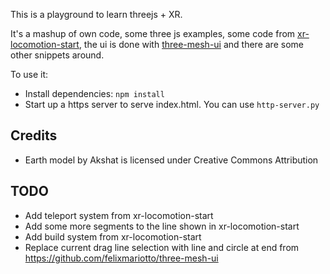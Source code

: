 This is a playground to learn threejs + XR.

It's a mashup of own code, some three js examples, some code from [xr-locomotion-start](https://github.com/SamsungInternet/xr-locomotion-starter), the ui is done with [three-mesh-ui](https://github.com/felixmariotto/three-mesh-ui) and there are some other snippets around.


To use it:

- Install dependencies: `npm install`
- Start up a https server to serve index.html. You can use `http-server.py`


## Credits
- Earth model by Akshat is licensed under Creative Commons Attribution


## TODO
- Add teleport system from xr-locomotion-start
- Add some more segments to the line shown in xr-locomotion-start
- Add build system from xr-locomotion-start
- Replace current drag line selection with line and circle at end from https://github.com/felixmariotto/three-mesh-ui
